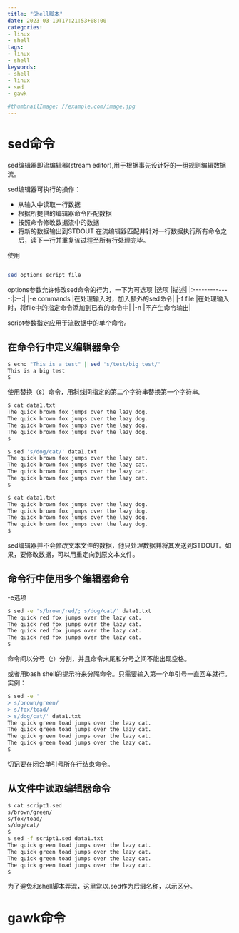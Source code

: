 ```yaml
---
title: "Shell脚本"
date: 2023-03-19T17:21:53+08:00
categories:
- linux
- shell
tags:
- linux
- shell
keywords:
- shell
- linux
- sed
- gawk

#thumbnailImage: //example.com/image.jpg
---
```


<!--more-->

# sed命令

sed编辑器即流编辑器(stream editor),用于根据事先设计好的一组规则编辑数据流。  
 
sed编辑器可执行的操作：
- 从输入中读取一行数据
- 根据所提供的编辑器命令匹配数据
- 按照命令修改数据流中的数据
- 将新的数据输出到STDOUT
在流编辑器匹配并针对一行数据执行所有命令之后，读下一行并重复该过程至所有行处理完毕。

使用
```bash

sed options script file

```

options参数允许修改sed命令的行为，一下为可选项
|选项		|描述|
|:-------------:|:--:|
|-e commands	|在处理输入时，加入额外的sed命令|
|-f file	|在处理输入时，将file中的指定命令添加到已有的命令中|
|-n		|不产生命令输出|

script参数指定应用于流数据中的单个命令。


## 在命令行中定义编辑器命令

```bash
$ echo "This is a test" | sed 's/test/big test/'
This is a big test
$
```
使用替换（s）命令，用斜线间指定的第二个字符串替换第一个字符串。

```bash
$ cat data1.txt
The quick brown fox jumps over the lazy dog.
The quick brown fox jumps over the lazy dog.
The quick brown fox jumps over the lazy dog.
The quick brown fox jumps over the lazy dog.
$

$ sed 's/dog/cat/' data1.txt
The quick brown fox jumps over the lazy cat.
The quick brown fox jumps over the lazy cat.
The quick brown fox jumps over the lazy cat.
The quick brown fox jumps over the lazy cat.
$

$ cat data1.txt
The quick brown fox jumps over the lazy dog.
The quick brown fox jumps over the lazy dog.
The quick brown fox jumps over the lazy dog.
The quick brown fox jumps over the lazy dog.
$
```

sed编辑器并不会修改文本文件的数据，他只处理数据并将其发送到STDOUT。如果，要修改数据，可以用重定向到原文本文件。  


## 命令行中使用多个编辑器命令

-e选项

```bash
$ sed -e 's/brown/red/; s/dog/cat/' data1.txt
The quick red fox jumps over the lazy cat.
The quick red fox jumps over the lazy cat.
The quick red fox jumps over the lazy cat.
The quick red fox jumps over the lazy cat.
$
```

命令间以分号（;）分割，并且命令末尾和分号之间不能出现空格。  

或者用bash shell的提示符来分隔命令。只需要输入第一个单引号一直回车就行。  
实例：

```bash
$ sed -e '
> s/brown/green/
> s/fox/toad/
> s/dog/cat/' data1.txt
The quick green toad jumps over the lazy cat.
The quick green toad jumps over the lazy cat.
The quick green toad jumps over the lazy cat.
The quick green toad jumps over the lazy cat.
$
```

切记要在闭合单引号所在行结束命令。  

## 从文件中读取编辑器命令

```bash
$ cat script1.sed
s/brown/green/
s/fox/toad/
s/dog/cat/
$
$ sed -f script1.sed data1.txt
The quick green toad jumps over the lazy cat.
The quick green toad jumps over the lazy cat.
The quick green toad jumps over the lazy cat.
The quick green toad jumps over the lazy cat.
$
```
为了避免和shell脚本弄混，这里常以.sed作为后缀名称，以示区分。  


# gawk命令


